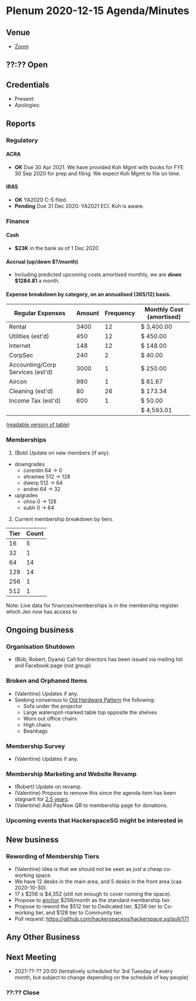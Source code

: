 # Plenum 2020-12-15 Agenda/Minutes

## Venue
- [Zoom](https://us02web.zoom.us/j/83591014534?pwd=YlFObzJ5QnE0ZE94Vi9FdWxTU1U2UT09)

## ??:?? Open

## Credentials
- Present: 
- Apologies: 

## Reports

### Regulatory

#### ACRA
- **OK** Due 30 Apr 2021. We have provided Koh Mgmt with books for FYE 30 Sep 2020 for prep and filing. We expect Koh Mgmt to file on time.

#### IRAS
- **OK** YA2020 C-S filed.
- **Pending** Due 31 Dec 2020: YA2021 ECI. Koh is aware.

### Finance

#### Cash
- **$23K** in the bank as of 1 Dec 2020

#### Accrual (up/down $?/month)
- Including predicted upcoming costs amortised monthly, we are **_down_ $1284.81** a month.

#### Expense breakdown by category, on an annualised (365/12) basis.
Regular Expenses | Amount | Frequency | Monthly Cost (amortised)
-- | -- | -- | --
Rental | 3400 | 12 | $ 3,400.00
Utilities (est'd) | 450 | 12 | $ 450.00
Internet | 148 | 12 | $ 148.00
CorpSec | 240 | 2 | $ 40.00
Accounting/Corp Services (est'd) | 3000 | 1 | $ 250.00
Aircon | 980 | 1 | $ 81.67
Cleaning (est'd) | 80 | 26 | $ 173.34
Income Tax (est'd) | 600 | 1 | $ 50.00
  |   |   | $ 4,593.01

([readable version of table](https://github.com/hackerspacesg/hackerspace.sg/blob/master/contents/plenum/2020-12-15/_index/main.md))

### Memberships
1. (Bob) Update on new members (if any).
  - downgrades
    - corentin 64 -> 0
    - shramee 512 -> 128
    - dwerp 512 -> 64
    - andrei 64 -> 32
  - upgrades
    - ohno 0 -> 128
    - subh 0 -> 64

2. Current membership breakdown by tiers.

| Tier | Count |
| --   | --    |
| 16   | 5     |
| 32   | 1     |
| 64   | 14    |
| 128  | 14    |
| 256  | 1     |
| 512  | 1     |

Note: Live data for finances/memberships is in the membership register which Jen now has access to

## Ongoing business

### Organisation Shutdown
- (Bob, Robert, Dyana) Call for directors has been issued via mailing list and Facebook page (not group)

### Broken and Orphaned Items
- (Valentine) Updates if any.
- Seeking consensus to [Old Hardware Pattern](https://wiki.hackerspaces.org/The_Old_Hardware_Pattern) the following:
  - Sofa under the projector
  - Large waterspot-marked table top opposite the shelves
  - Worn out office chairs
  - High chairs
  - Beanbags

### Membership Survey
- (Valentine) Updates if any.

### Membership Marketing and Website Revamp
- (Robert) Update on revamp.
- (Valentine) Propose to remove this since the agenda item has been stagnant for [2.5 years](https://hackerspace.sg/plenum/2018-05-17/).
- (Valentine) Add PayNow QR to membership page for donations.

### Upcoming events that HackerspaceSG might be interested in

## New business

### Rewording of Membership Tiers
- (Valentine) Idea is that we should not be seen as _just_ a cheap co-working space.
- We have 12 desks in the main area, and 5 desks in the front area (caa 2020-10-30).
- 17 x $256 is $4,352 (still not enough to cover running the space).
- Propose to [anchor](https://en.wikipedia.org/wiki/Anchoring_(cognitive_bias)) $256/month as the standard membership tier.
- Propose to reword the $512 tier to Dedicated tier, $256 tier to Co-working tier, and $128 tier to Community tier.
- Pull request: https://github.com/hackerspacesg/hackerspace.sg/pull/171

## Any Other Business

## Next Meeting
- 2021-??-?? 20:00 (tentatively scheduled for 3rd Tuesday of every month, but subject to change depending on the schedule of key people)

### ??:?? Close
